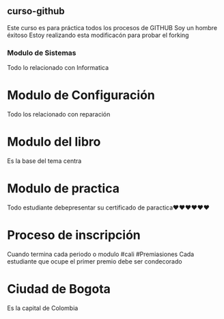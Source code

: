 ## curso-github
Este curso es para práctica todos los procesos de GITHUB 
Soy un hombre éxitoso 
Estoy realizando esta modificacón para probar el forking
### Modulo de Sistemas
Todo lo relacionado con Informatica
# Modulo de Configuración
Todo los relacionado con reparación 
# Modulo del libro 
Es la base del tema centra
# Modulo de practica
Todo estudiante debepresentar su certificado de paractica❤️❤️❤️❤️❤️❤️
# Proceso de inscripción
Cuando termina cada periodo o modulo
#cali
#Premiasiones 
Cada estudiante que ocupe el primer premio debe ser condecorado
# Ciudad de Bogota
Es la capital de Colombia